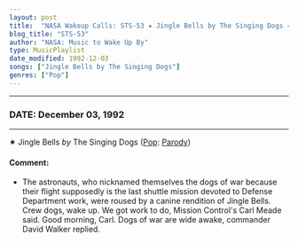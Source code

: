 ```yaml
---
layout: post
title:  "NASA Wakeup Calls: STS-53 ✷ Jingle Bells by The Singing Dogs ✷ December 03, 1992"
blog_title: "STS-53"
author: "NASA: Music to Wake Up By"
type: MusicPlaylist
date_modified: 1992-12-03
songs: ["Jingle Bells by The Singing Dogs"]
genres: ["Pop"]
---
```


----
### DATE: December 03, 1992
----
✷ Jingle Bells *by* The Singing Dogs ([Pop](https://www.discogs.com/genre/Pop): [Parody](https://www.discogs.com/style/Parody)) <a target="blank_" href="https://www.discogs.com/Don-Charles-Presents-The-Singing-Dogs-Jingle-Bells-Oh-Susanna/master/225628">
    <i class="fas fa-compact-disc"
       title="Discogs entry for this song"
       alt="Discogs entry for this song"
       style="font-size: 1.1em;"></i></a>
    

#### Comment:
* The astronauts, who nicknamed themselves the dogs of war because their flight supposedly is the last shuttle mission devoted to Defense Department work, were roused by a canine rendition of Jingle Bells. Crew dogs, wake up. We got work to do, Mission Control's Carl Meade said. Good morning, Carl. Dogs of war are wide awake, commander David Walker replied.



<br/>
<center>
	<a target="_blank"
	   href="https://twitter.com/intent/tweet?hashtags=Space,NASA,Playlist,NASAWakeupCalls,SpaceProgram&text=🚀 {{ page.author}}, {{ page.title }}. {{ site.url }}{{ page.url }}&via=nasawakeupcalls"><i class="fab fa-twitter" title="Tweet this page" alt="Tweet this page" style="font-size: 1.3em;"></i></a>
	&nbsp; 	<i class="fas fa-user-astronaut" style="font-size: 1.5em;"></i> &nbsp;
    <a id="custom_amazon_link"
       type="amzn" search="#"
       category="popular music">
    <i class="fab fa-amazon" style="font-size: 1.3em;"></i></a>
</center>

<!-- Randomly resolve an individual entry from a song array -->
<script src="/assets/javascript/seedrandom.min.js"></script>
<script>
  var wake_me_up = ["Jingle Bells by The Singing Dogs"];
  var prng = new Math.seedrandom();
  function randomSong() {
    song = wake_me_up[Math.floor(Math.random() * wake_me_up.length)];
    var amazon_link = document.getElementById("custom_amazon_link");
    amazon_link.setAttribute("search", song);
  }
  window.onload = randomSong();
</script>
